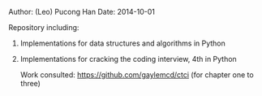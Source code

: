 Author: (Leo) Pucong Han
Date: 2014-10-01

Repository including:

1.  Implementations for data structures and algorithms in Python

2.  Implementations for cracking the coding interview, 4th in Python

    Work consulted: https://github.com/gaylemcd/ctci (for chapter one to three)

